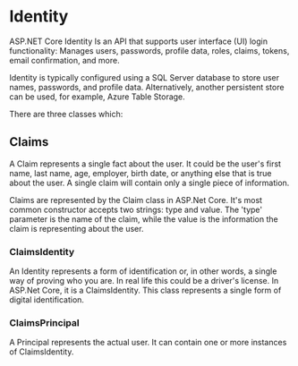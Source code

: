 # Identity
ASP.NET Core Identity Is an API that supports user interface (UI) login functionality: Manages users, passwords, profile data, roles, claims, tokens, email confirmation, and more.

Identity is typically configured using a SQL Server database to store user names, passwords, and profile data. Alternatively, another persistent store can be used, for example, Azure Table Storage.

There are three classes which:

## Claims
A Claim represents a single fact about the user. It could be the user's first name, last name, age, employer, birth date, or anything else that is true about the user. A single claim will contain only a single piece of information.

Claims are represented by the Claim class in ASP.Net Core. It's most common constructor accepts two strings: type and value. The 'type' parameter is the name of the claim, while the value is the information the claim is representing about the user.

### ClaimsIdentity
An Identity represents a form of identification or, in other words, a single way of proving who you are. In real life this could be a driver's license. In ASP.Net Core, it is a ClaimsIdentity. This class represents a single form of digital identification.

### ClaimsPrincipal
A Principal represents the actual user. It can contain one or more instances of ClaimsIdentity.
